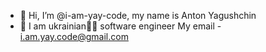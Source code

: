 - 👋 Hi, I’m @i-am-yay-code, my name is Anton Yagushchin
- 👀 I am ukrainian💙💛 software engineer
    My email - i.am.yay.code@gmail.com
<!---
i-am-yay-code/i-am-yay-code is a ✨ special ✨ repository because its `README.md` (this file) appears on your GitHub profile.
You can click the Preview link to take a look at your changes.
--->
